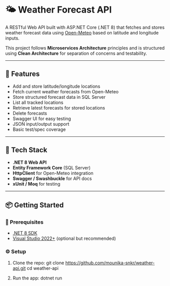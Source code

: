 # 🌤️ Weather Forecast API

A RESTful Web API built with ASP.NET Core (.NET 8) that fetches and stores weather forecast data using [Open-Meteo](https://open-meteo.com) based on latitude and longitude inputs. 

This project follows **Microservices Architecture** principles and is structured using **Clean Architecture** for separation of concerns and testability.

---

## 🚀 Features

- Add and store latitude/longitude locations
- Fetch current weather forecasts from Open-Meteo
- Store structured forecast data in SQL Server
- List all tracked locations
- Retrieve latest forecasts for stored locations
- Delete forecasts
- Swagger UI for easy testing
- JSON input/output support
- Basic test/spec coverage

---

## 🧱 Tech Stack

- **.NET 8 Web API**
- **Entity Framework Core** (SQL Server)
- **HttpClient** for Open-Meteo integration
- **Swagger / Swashbuckle** for API docs
- **xUnit / Moq** for testing

---

## 📦 Getting Started

### 🔧 Prerequisites

- [.NET 8 SDK](https://dotnet.microsoft.com/download)
- [Visual Studio 2022+](https://visualstudio.microsoft.com/) (optional but recommended)

### ⚙️ Setup

1. Clone the repo:
git clone https://github.com/mounika-snkr/weather-api.git
cd weather-api

2. Run the app:
dotnet run
